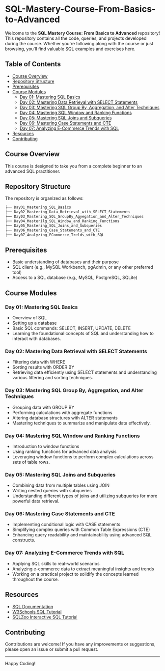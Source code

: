 # SQL-Mastery-Course-From-Basics-to-Advanced

Welcome to the **SQL Mastery Course: From Basics to Advanced** repository! This repository contains all the code, queries, and projects developed during the course. Whether you're following along with the course or just browsing, you'll find valuable SQL examples and exercises here.

## Table of Contents

- [Course Overview](#course-overview)
- [Repository Structure](#repository-structure)
- [Prerequisites](#prerequisites)
- [Course Modules](#course-modules)
  - [Day 01: Mastering SQL Basics](#day-01-mastering-sql-basics)
  - [Day 02: Mastering Data Retrieval with SELECT Statements](#day-02-mastering-data-retrieval-with-select-statements)
  - [Day 03: Mastering SQL Group By, Aggregation, and Alter Techniques](#day-03-mastering-sql-group-by-aggregation-and-alter-techniques)
  - [Day 04: Mastering SQL Window and Ranking Functions](#day-04-mastering-sql-window-and-ranking-functions)
  - [Day 05: Mastering SQL Joins and Subqueries](#day-05-mastering-sql-joins-and-subqueries)
  - [Day 06: Mastering Case Statements and CTE](#day-06-mastering-case-statements-and-cte)
  - [Day 07: Analyzing E-Commerce Trends with SQL](#day-07-analyzing-e-commerce-trends-with-sql)
- [Resources](#resources)
- [Contributing](#contributing)

## Course Overview

This course is designed to take you from a complete beginner to an advanced SQL practitioner. 

## Repository Structure

The repository is organized as follows:
```bash
├── Day01_Mastering_SQL_Basics
├── Day02_Mastering_Data_Retrieval_with_SELECT_Statements
├── Day03_Mastering_SQL_GroupBy_Agyegation_and_Alter_Techniques
├── Day04_Masterilg_SQL_Window_and_Ranking_Functions
├── Day05_Mastering_SQL_Joins_and_Subqueries
├── Day06_Mastering_Case_Statements_and_CTE
├── Day07_Analyzing_EComnerce_Trelds_with_SQL
```

## Prerequisites

- Basic understanding of databases and their purpose
- SQL client (e.g., MySQL Workbench, pgAdmin, or any other preferred tool)
- Access to a SQL database (e.g., MySQL, PostgreSQL, SQLite)

## Course Modules

### Day 01: Mastering SQL Basics
- Overview of SQL
- Setting up a database
- Basic SQL commands: SELECT, INSERT, UPDATE, DELETE
- Learning the foundational concepts of SQL and understanding how to interact with databases.

### Day 02: Mastering Data Retrieval with SELECT Statements
- Filtering data with WHERE
- Sorting results with ORDER BY
- Retrieving data efficiently using SELECT statements and understanding various filtering and sorting techniques.

### Day 03: Mastering SQL Group By, Aggregation, and Alter Techniques
- Grouping data with GROUP BY
- Performing calculations with aggregate functions
- Altering database structures with ALTER statements
- Mastering techniques to summarize and manipulate data effectively.

### Day 04: Mastering SQL Window and Ranking Functions
- Introduction to window functions
- Using ranking functions for advanced data analysis
- Leveraging window functions to perform complex calculations across sets of table rows.

### Day 05: Mastering SQL Joins and Subqueries
- Combining data from multiple tables using JOIN
- Writing nested queries with subqueries
- Understanding different types of joins and utilizing subqueries for more powerful data retrieval.

### Day 06: Mastering Case Statements and CTE
- Implementing conditional logic with CASE statements
- Simplifying complex queries with Common Table Expressions (CTE)
- Enhancing query readability and maintainability using advanced SQL constructs.

### Day 07: Analyzing E-Commerce Trends with SQL
- Applying SQL skills to real-world scenarios
- Analyzing e-commerce data to extract meaningful insights and trends
- Working on a practical project to solidify the concepts learned throughout the course.

## Resources

- [SQL Documentation](https://www.sql.org/)
- [W3Schools SQL Tutorial](https://www.w3schools.com/sql/)
- [SQLZoo Interactive SQL Tutorial](https://sqlzoo.net/)

## Contributing

Contributions are welcome! If you have any improvements or suggestions, please open an issue or submit a pull request.

---

Happy Coding!
